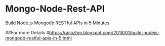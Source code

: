 # Mongo-Node-Rest-API
Build Node.js Mongodb RESTful APIs in 5 Minutes

##For more Details
#https://rajjazhm.blogspot.com/2018/01/build-nodejs-mongodb-restful-apis-in-5.html
